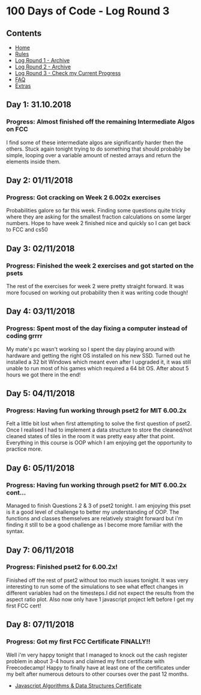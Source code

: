 # 100 Days of Code - Log Round 3

## Contents

* [Home](README.md)
* [Rules](rules.md)
* [Log Round 1 - Archive](LogR1.md)
* [Log Round 2 - Archive](LogR2.md)
* [Log Round 3 - Check my Current Progress](LogR3.md)
* [FAQ](FAQ.md)
* [Extras](Extras.md)

## Day 1: 31.10.2018

### Progress: Almost finished off the remaining Intermediate Algos on FCC

I find some of these intermediate algos are significantly harder then the others. Stuck 
again tonight trying to do something that should probably be simple, looping over a variable
amount of nested arrays and return the elements inside them. 

## Day 2: 01/11/2018

### Progress: Got cracking on Week 2 6.002x exercises

Probabilities galore so far this week. Finding some questions quite tricky where they are asking
for the smallest fraction calculations on some larger numbers. Hope to have week 2 finished nice and 
quickly so I can get back to FCC and cs50

## Day 3: 02/11/2018

### Progress: Finished the week 2 exercises and got started on the psets

The rest of the exercises for week 2 were pretty straight forward. It was more focused on working out 
probability then it was writing code though!

## Day 4: 03/11/2018

### Progress: Spent most of the day fixing a computer instead of coding grrrr

My mate's pc wasn't working so I spent the day playing around with hardware and getting the right OS installed
on his new SSD. Turned out he installed a 32 bit Windows which meant even after I upgraded it, it was still unable to
run most of his games which required a 64 bit OS. After about 5 hours we got there in the end!

## Day 5: 04/11/2018

### Progress: Having fun working through pset2 for MIT 6.00.2x

Felt a little bit lost when first attempting to solve the first question of pset2. Once I realised I had to 
implement a data structure to store the cleaned/not cleaned states of tiles in the room it was pretty easy
after that point. Everything in this course is OOP which I am enjoying get the opportunity to practice more.

## Day 6: 05/11/2018

### Progress: Having fun working through pset2 for MIT 6.00.2x cont...

Managed to finish Questions 2 & 3 of pset2 tonight. I am enjoying this pset is it a good level of challenge
to better my understanding of OOP. The functions and classes themselves are relatively straight forward but i'm
finding it still to be a good challenge as I become more familiar with the syntax.

## Day 7: 06/11/2018

### Progress: Finished pset2 for 6.00.2x!

Finished off the rest of pset2 without too much issues tonight. It was very interesting to run some
of the simulations to see what effect changes in different variables had on the timesteps.I did not expect
the results from the aspect ratio plot. Also now only have 1 javascript project left before I get my 
first FCC cert!

## Day 8: 07/11/2018

### Progress: Got my first FCC Certificate FINALLY!!

Well i'm very happy tonight that I managed to knock out the cash register problem in about 3-4 hours and 
claimed my first certificate with Freecodecamp! Happy to finally have at least one of the certificates
under my belt after numerous detours to other courses over the past 12 months.

- [Javascript Algorithms & Data Structures Certificate](https://www.freecodecamp.org/certification/arronk/javascript-algorithms-and-data-structures)